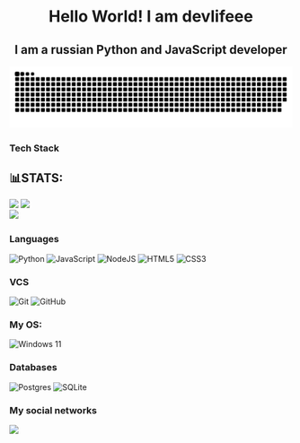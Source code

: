 <h1 align="center"> Hello World! I am devlifeee</h1>

<h2 align="center"> I am a russian Python and JavaScript developer </h2>

<!--<h2 align="center">
  <a href="https://devlifee.ru">My  personal site</a>
</h2>-->

<picture>
  <source media="(prefers-color-scheme: dark)" srcset="https://raw.githubusercontent.com/devlifeee/devlifeee/output/github-contribution-grid-snake-dark.svg">
  <source media="(prefers-color-scheme: light)" srcset="https://raw.githubusercontent.com/devlifeee/devlifeee/output/github-contribution-grid-snake.svg">
  <img alt="Snake Animation" src="https://raw.githubusercontent.com/platane/platane/output/github-contribution-grid-snake.svg">
</picture>




<h3> Tech Stack </h3>

## 📊STATS:

<div>
  <img  align=top src="https://github-readme-stats.vercel.app/api?username=devlifeee&count_private=true?show_icons=true&hide_border=true&bg_color=00000000&text_color=868686&include_all_commits=true">
  <img src="https://github-readme-stats.vercel.app/api/top-langs?username=devlifeee&count_private=true?show_icons=true&hide_border=true&bg_color=00000000&text_color=868686&include_all_commits=true&layout=compact">
  <img src="https://github-profile-summary-cards.vercel.app/api/cards/profile-details?username=devlifeee&theme=github_dark" alt=""/>
</div>

<div>
  <img  src="https://github-readme-streak-stats.herokuapp.com/?user=devlifeee&theme=transparent&hide_border=true">
</div>

### Languages


![Python](https://img.shields.io/badge/python-3670A0?style=for-the-badge&logo=python&logoColor=ffdd54)
![JavaScript](https://img.shields.io/badge/javascript-%23323330.svg?style=for-the-badge&logo=javascript&logoColor=%23F7DF1E)
![NodeJS](https://img.shields.io/badge/Node%20js-339933?style=for-the-badge&logo=nodedotjs&logoColor=white)
![HTML5](https://img.shields.io/badge/html5-%23E34F26.svg?style=for-the-badge&logo=html5&logoColor=white)
![CSS3](https://img.shields.io/badge/css3-%231572B6.svg?style=for-the-badge&logo=css3&logoColor=white)


### VCS

![Git](https://img.shields.io/badge/git-%23F05033.svg?style=for-the-badge&logo=git&logoColor=white)
![GitHub](https://img.shields.io/badge/github-%23121011.svg?style=for-the-badge&logo=github&logoColor=white)


### My OS:

![Windows 11](https://img.shields.io/badge/Windows%2011-%230079d5.svg?style=for-the-badge&logo=Windows%2011&logoColor=white)


### Databases

![Postgres](https://img.shields.io/badge/postgres-%23316192.svg?style=for-the-badge&logo=postgresql&logoColor=white)
![SQLite](https://img.shields.io/badge/sqlite-%2307405e.svg?style=for-the-badge&logo=sqlite&logoColor=white)

<h3>My social networks </h3>

<a href="mailto:imnovojilovivan@gmail.com">
  <img src="https://img.shields.io/badge/Gmail-D14836?style=for-the-badge&logo=gmail&logoColor=white">
</a>

